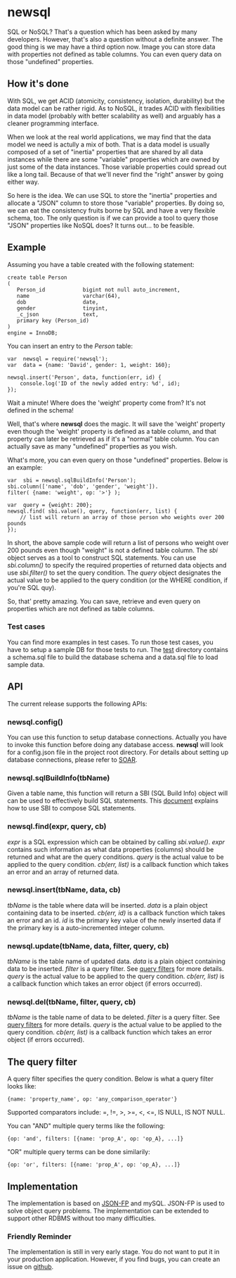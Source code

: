 newsql
======

SQL or NoSQL? That's a question which has been asked by many developers. However, that's also a question without a definite answer. The good thing is we may have a third option now. Image you can store data with properties not defined as table columns. You can even query data on those "undefined" properties.

## How it's done
With SQL, we get ACID (atomicity, consistency, isolation, durability) but the data model can be rather rigid. As to NoSQL, it trades ACID with flexibilities in data model (probably with better scalability as well) and arguably has a cleaner programming interface.

When we look at the real world applications, we may find that the data model we need is actully a mix of both. That is a data model is usually composed of a set of "inertia" properties that are shared by all data instances while there are some "variable" properties which are owned by just some of the data instances. Those variable properties could spread out like a long tail. Because of that we'll never find the "right" answer by going either way.

So here is the idea. We can use SQL to store the "inertia" properties and allocate a "JSON" column to store those "variable" properties. By doing so, we can eat the consistency fruits borne by SQL and have a very flexible schema, too. The only question is if we can provide a tool to query those "JSON" properties like NoSQL does? It turns out... to be feasible.

## Example
Assuming you have a table created with the following statement:

    create table Person
    (
       Person_id            bigint not null auto_increment,
       name                 varchar(64),
       dob                  date,
       gender               tinyint,
       _c_json              text,
       primary key (Person_id)
    )
    engine = InnoDB;

You can insert an entry to the _Person_ table:

	var  newsql = require('newsql');
    var  data = {name: 'David', gender: 1, weight: 160};
    
    newsql.insert('Person', data, function(err, id) {
        console.log('ID of the newly added entry: %d', id);
    });

Wait a minute! Where does the 'weight' property come from? It's not defined in the schema!

Well, that's where **newsql** does the magic. It will save the 'weight' property even though the 'weight' property is defined as a table column, and that property can later be retrieved as if it's a "normal" table column. You can actually save as many "undefined" properties as you wish. 

What's more, you can even query on those "undefined" properties. Below is an example:

    var  sbi = newsql.sqlBuildInfo('Person');
    sbi.column(['name', 'dob', 'gender', 'weight']).
    filter( {name: 'weight', op: '>'} );
    
    var  query = {weight: 200};
    newsql.find( sbi.value(), query, function(err, list) {
    	// list will return an array of those person who weights over 200 pounds
    });

In short, the above sample code will return a list of persons who weight over 200 pounds even though "weight" is not a defined table column. The _sbi_ object serves as a tool to construct SQL statements. You can use _sbi.column()_ to specify the required properties of returned data objects and use _sbi.filter()_ to set the query condition. The _query_ object designates the actual value to be applied to the query condition (or the WHERE condition, if you're SQL quy).

So, that' pretty amazing. You can save, retrieve and even query on properties which are not defined as table columns.

### Test cases
You can find more examples in test cases. To run those test cases, you have to setup a sample DB for those tests to run. The [test](https://github.com/benlue/newsql/tree/master/test) directory contains a schema.sql file to build the database schema and a data.sql file to load sample data.

## API
The current release supports the following APIs:

### newsql.config()
You can use this function to setup database connections. Actually you have to invoke this function before doing any database access. **newsql** will look for a config.json file in the project root directory. For details about setting up database connections, please refer to [SOAR](https://github.com/benlue/soar#dbSetup).

### newsql.sqlBuildInfo(tbName)
Given a table name, this function will return a SBI (SQL Build Info) object will can be used to effectively build SQL statements. This [document](https://github.com/benlue/soar#dynamicSQL) explains how to use SBI to compose SQL statements.

### newsql.find(expr, query, cb)
_expr_ is a SQL expression which can be obtained by calling _sbi.value()_. _expr_ contains such information as what data properties (columns) should be returned and what are the query conditions. _query_ is the actual value to be applied to the query condition. _cb(err, list)_ is a callback function which takes an error and an array of returned data.

### newsql.insert(tbName, data, cb)
_tbName_ is the table where data will be inserted. _data_ is a plain object containing data to be inserted. _cb(err, id)_ is a callback function which takes an error and an id. _id_ is the primary key value of the newly inserted data if the primary key is a auto-incremented integer column.

### newsql.update(tbName, data, filter, query, cb)
_tbName_ is the table name of updated data. _data_ is a plain object containing data to be inserted. _filter_ is a query filter. See [query filters](#queryFilter) for more details. _query_ is the actual value to be applied to the query condition. _cb(err, list)_ is a callback function which takes an error object (if errors occurred).

### newsql.del(tbName, filter, query, cb)
_tbName_ is the table name of data to be deleted. _filter_ is a query filter. See [query filters](#queryFilter) for more details. _query_ is the actual value to be applied to the query condition. _cb(err, list)_ is a callback function which takes an error object (if errors occurred).

<a name="queryFilter"></a>
## The query filter
A query filter specifies the query condition. Below is what a query filter looks like:

    {name: 'property_name', op: 'any_comparison_operator'}
    
Supported comparators include: =, !=, >, >=, <, <=, IS NULL, IS NOT NULL.

You can "AND" multiple query terms like the following:

    {op: 'and', filters: [{name: 'prop_A', op: 'op_A}, ...]}
    
"OR" multiple query terms can be done similarily:

    {op: 'or', filters: [{name: 'prop_A', op: 'op_A}, ...]}


## Implementation
The implementation is based on [JSON-FP](https://github.com/benlue/jsonfp) and mySQL. JSON-FP is used to solve object query problems. The implementation can be extended to support other RDBMS without too many difficulties.

### Friendly Reminder
The implementation is still in very early stage. You do not want to put it in your production application. However, if you find bugs, you can create an issue on [github](https://github.com/benlue/newsql/issues).